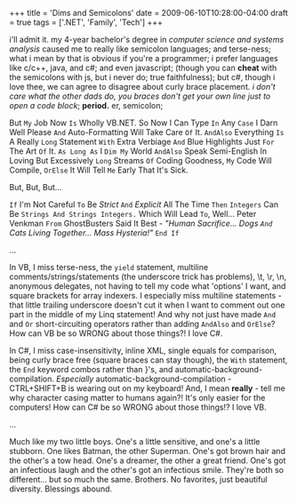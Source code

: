 +++
title = 'Dims and Semicolons'
date = 2009-06-10T10:28:00-04:00
draft = true
tags = ['.NET', 'Family', 'Tech']
+++

i'll admit it. my 4-year bachelor's degree in _computer science and systems analysis_ caused me to really like semicolon languages; and terse-ness; what i mean by that is obvious if you're a programmer; i prefer languages like c/c++, java, and c#; and even javascript; (though you can **cheat** with the semicolons with js, but i never do; true faithfulness); but c#, though i love thee, we can agree to disagree about curly brace placement. _i don't care what the other dads do, you braces don't get your own line just to open a code block_; **period.** er, semicolon;

But `My` Job Now `Is` Wholly VB.NET. So Now I Can Type `In` Any `Case` I Darn Well Please `And` Auto-Formatting Will Take Care `Of` It. `AndAlso` Everything `Is` A Really `Long` Statement `With` Extra Verbiage `And` Blue Highlights Just `For` The Art `Of` It. `As Long As` I `Dim My` World `AndAlso` Speak Semi-English In Loving But Excessively `Long` Streams `Of` Coding Goodness, `My` Code Will Compile, `OrElse` It Will Tell `Me` Early That It's Sick.

But, But, But...

`If` I'm Not Careful `To` Be _Strict_ `And` _Explicit_ All The Time `Then`
`Integers` Can Be `Strings And Strings Integers.` Which Will Lead `To`, Well... Peter Venkman `From` GhostBusters Said It Best - _"Human Sacrifice... Dogs `And` Cats Living Together... Mass Hysteria!"_ `End If`

...

In VB, I miss terse-ness, the `yield` statement, multiline comments/strings/statements (the underscore trick has problems), \t, \r, \n, anonymous delegates, not having to tell my code what 'options' I want, and square brackets for array indexers. I especially miss multiline statements - that little trailing underscore doesn't cut it when I want to comment out one part in the middle of my Linq statement! And why not just have made `And` and `Or` short-circuiting operators rather than adding `AndAlso` and `OrElse`? How can VB be so WRONG about those things?! I love C#.

In C#, I miss case-insensitivity, inline XML, single equals for comparison, being curly brace free (square braces can stay though), the `With` statement, the `End` keyword combos rather than }'s, and automatic-background-compilation. _Especially_ automatic-background-compilation - CTRL+SHIFT+B is wearing out on my keyboard! And, I mean **really** - tell me why character casing matter to humans again?! It's only easier for the computers! How can C# be so WRONG about those things!? I love VB.

...

Much like my two little boys. One's a little sensitive, and one's a little stubborn. One likes Batman, the other Superman. One's got brown hair and the other's a tow head. One's a dreamer, the other a great friend. One's got an infectious laugh and the other's got an infectious smile. They're both so different... but so much the same. Brothers. No favorites, just beautiful diversity. Blessings abound.
